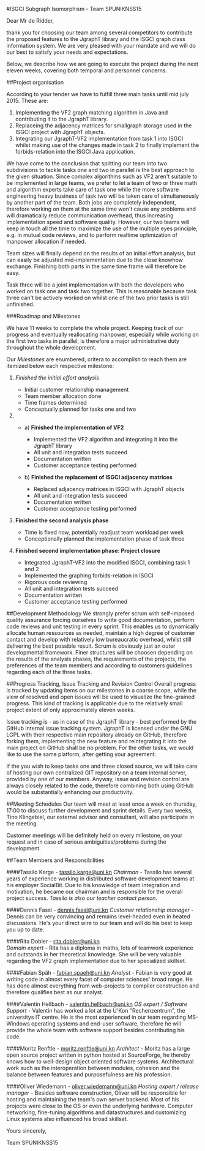 #ISGCI Subgraph Isomorphism - Team SPUNIKNSS15

Dear Mr de Ridder,

thank you for choosing our team among several competitors to contribute 
the proposed features to the JgraphT library and the ISGCI graph class
information system.
We are very pleased with your mandate and we will do our best to
satisfy your needs and expectations.

Below, we describe how we are going to execute the project 
during the next eleven weeks,
covering both temporal and personnel concerns.

##Project organisation 

According to your tender we have to fulfill three main tasks until mid
july 2015. These are:

1. Implementing the VF2 graph matching algorithm in Java and contributing
   it to the JgraphT library.
2. Replaceing the adjacency matrices for smallgraph storage used in 
   the ISGCI project with JgraphT objects.
3. Integrating our JgraphT-VF2 implementation from task 1 into ISGCI
   whilst making use of the changes made in task 2 to finally implement
   the forbids-relation into the ISGCI Java application.

We have come to the conclusion that splitting our team into two subdivisions
to tackle tasks one and two in parallel is the best approach to the given
situation. Since complex algorithms such as VF2 aren't suitable to be 
implemented in large teams, we prefer to let a team of two or three 
math and algorithm experts take care of task one while the more 
software engineering heavy business of task two will be taken care 
of simultaneously by another part of the team.
Both jobs are completely independent, therefore working on them at the same
time won't cause any problems and will dramatically reduce communication
overhead, thus increasing implementation speed and software quality.
However, our two teams will keep in touch all the time to maximize the
use of the multiple eyes principle, e.g. in mutual code reviews, 
and to perform realtime optimization of manpower allocation if needed.

Team sizes will finally depend on the results of an initial effort analysis,
but can easily be adjusted mid-implementation due to the close knowhow
exchange. Finishing both parts in the same time frame will therefore be easy.

Task three will be a joint implementation with both the developers who
worked on task one and task two together. This is reasonable because
task three can't be actively worked on whilst one of the two prior tasks is 
still unfinished.


###Roadmap and Milestones

We have 11 weeks to complete the whole project. 
Keeping track of our progress and eventually reallocating manpower,
especially while working on the first two tasks in parallel, is therefore
a major administrative duty throughout the whole development.

Our *Milestones* are enumbered, critera to accomplish to reach them are
itemized below each respective milestone: 


1. *Finished the initial effort analysis*
	- Initial customer relationship management
	- Team member allocation done
	- Time frames determined
	- Conceptually planned for tasks one and two

2. 
	- a) **Finished the implementation of VF2**
		- Implemented the VF2 algorithm and integrating it into the JgraphT library
		- All unit and integration tests succeed
		- Documentation written
		- Customer acceptance testing performed 

 	- b) **Finished the replacement of ISGCI adjacency matrices**
		- Replaced adjacency matrices in ISGCI with JgraphT objects
		- All unit and integration tests succeed
		- Documentation written
		- Customer acceptance testing performed 

3. **Finished the second analysis phase**
	- Time is fixed now, potentially readjust team workload per week
	- Conceptionally planned the implementation phase of task three

4. **Finished second implementation phase: Project closure**
	- Integrated JgraphT-VF2 into the modified ISGCI, combining task 1 and 2
	- Implemented the graphing forbids-relation in ISGCI
	- Rigorous code reviewing
	- All unit and integration tests succeed
	- Documentation written
	- Customer acceptance testing performed


##Development Methodology
We strongly prefer scrum with self-imposed quality assurance
forcing ourselves to write good documentation, perform code reviews and 
unit testing in every sprint. This enables us to dynamically allocate human 
ressources as needed, maintain a high degree of customer contact and develop
with relatively low bureaucratic overhead, whilst still delivering 
the best possible result. Scrum is obviously just an outer developmental
framework. Finer structures will be choosen depending on the results of the
analysis phases, the requirements of the projects,
the preferences of the team members and according to customers 
guidelines regarding each of the three tasks. 

##Progress Tracking, Issue Tracking and Revision Control
Overall progress is tracked by updating items on our milestones 
in a coarse scope, while the view of resolved and open issues will be used 
to visualize the fine-grained progress. 
This kind of tracking is applicable due to the
relatively small project extent of only approximately eleven weeks. 

Issue tracking is - as in case of the JgraphT library - best performed
by the GitHub internal issue tracking system. JgraphT is licensed under
the GNU LGPL with their respective main repository already on GitHub,
therefore forking them, implementing the new feature and reintegrating
it into the main project on GitHub shall be no problem. For the other tasks,
we would like to use the same platform, after getting your agreement.

If the you wish to keep tasks one and three closed source,
we will take care of hosting our own centralized GIT repository
on a team internal server, provided by one of our members.
Anyway, issue and revision control are always closely related to the code,
therefore combining both using GitHub would be substantially enhancing our productivity.


##Meeting Schedules
Our team will meet at least once a week on thursday, 17:00 to discuss
further development and sprint details. Every two weeks, Tino Klingebiel,
our external advisor and consultant, will also participate in the meeting.

Customer meetings will be definitely held on every milestone, on your
request and in case of serious ambiguities/problems during the development.

##Team Members and Responsibilities

####Tassilo Karge - <tassilo.karge@uni.kn>
*Chairman* - Tassilo has several years of experience working in distributed
software development teams at his employer SocialBit. Due to his knowledge
of team integration and motivation, he became our chairman and is responsible
for the overall project success. *Tassilo is also our teacher contact person*.

####Dennis Fassl - <dennis.fassl@uni.kn> 
*Customer relationship manager* - Dennis can be very convincing and remains
level-headed even in heated discussions. He's your direct wire to our team 
and will do his best to keep you up to date.

####Rita Dobler - <rita.dobler@uni.kn>  
*Domain expert* - Rita has a diploma in maths, lots of teamwork experience
and outstands in her theoretical knowledge. She will be very valuable 
regarding the VF2 graph implementation due to her specialized skillset.

####Fabian Späh - <fabian.spaeh@uni.kn>
*Analyst* - Fabian is very good at writing code in almost every facet of
computer sciences' broad range. He has done almost everything from
web-projects to compiler construction and therefore qualifies best as 
our analyst.

####Valentin Hellbach - <valentin.hellbach@uni.kn>
*OS expert / Software Support* - Valentin has worked a lot at the
U'Kon "Rechenzentrum", the universitys IT centre. He is the most
experienced in our team regarding MS-Windows operating systems and end-user
software, therefore he will provide the whole team with software support
besides contributing his code. 

####Moritz Renftle - <moritz.renftle@uni.kn>
*Architect* - Moritz has a large open source project written in python hosted
at SourceForge, he thereby knows how to well-design object oriented
software systems. Architectural work such as the interoperation between modules,
cohesion and the balance between features and purposefulness are his profession. 

####Oliver Wiedemann - <oliver.wiedemann@uni.kn>
*Hosting expert / release manager* - Besides software construction, Oliver will
be responsible for hosting and maintaining the team's own server backend. 
Most of his projects were close to the OS or even the underlying hardware.
Computer networking, fine-tuning algorithms and datastructures and customizing
Linux systems also influenced his broad skillset. 

  
Yours sincerely,

Team SPUNIKNSS15






